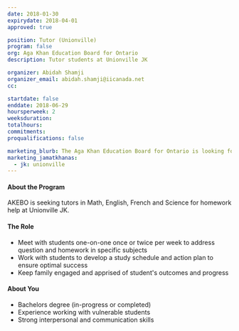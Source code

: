```yaml
---
date: 2018-01-30
expirydate: 2018-04-01
approved: true

position: Tutor (Unionville)
program: false
org: Aga Khan Education Board for Ontario
description: Tutor students at Unionville JK

organizer: Abidah Shamji
organizer_email: abidah.shamji@iicanada.net
cc:

startdate: false
enddate: 2018-06-29
hoursperweek: 2
weeksduration:
totalhours:
commitments:
proqualifications: false

marketing_blurb: The Aga Khan Education Board for Ontario is looking for volunteer tutors to teach high school students in the Unionville area.
marketing_jamatkhanas:
  - jk: unionville
---
```


#### About the Program

AKEBO is seeking tutors in Math, English, French and Science for homework help at Unionville JK.

#### The Role

- Meet with students one-on-one once or twice per week to address question and homework in specific subjects
- Work with students to develop a study schedule and action plan to ensure optimal success
- Keep family engaged and apprised of student's outcomes and progress

#### About You

- Bachelors degree (in-progress or completed)
- Experience working with vulnerable students
- Strong interpersonal and communication skills
